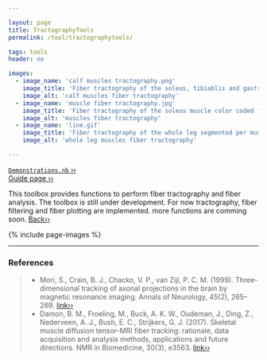 ```yaml
---

layout: page
title: TractographyTools
permalink: /tool/tractographytools/

tags: tools
header: no

images:
  - image_name: 'calf muscles tractography.png'
    image_title: 'Fiber tractography of the soleus, tibiablis and gastroc muscles, color coded for fiber length.'
    image_alt: 'calf muscles fiber tractography'
  - image_name: 'muscle fiber tractography.jpg'
    image_title: 'Fiber tractography of the soleus muscle color coded for fiber direction.'
    image_alt: 'muscles fiber tractography'
  - image_name: 'line.gif'
    image_title: 'Fiber tractography of the whole leg segmented per muscle.'
    image_alt: 'whole leg muscles fiber tractography'

---
```


[`Demonstrations.nb` ››](/doc/demo/) <br>
[Guide page ››](/assets/htmldoc/html/guide/{{page.title}})

This toolbox provides functions to perform fiber tractography and fiber analysis.
The toolbox is still under development. For now tractography, fiber filtering and fiber plotting
are implemented. more functions are comming soon. [Back››](/tool/)

{% include page-images %}

--------------------------------------------------------------------------

### References

> - Mori, S., Crain, B. J., Chacko, V. P., van Zijl, P. C. M. (1999). Three-dimensional tracking of axonal
projections in the brain by magnetic resonance imaging. Annals of Neurology, 45(2),
265–269. [link››](https://doi.org/https://doi.org/10.1002/1531-8249(199902)45:2<265::AID-ANA21>3.0.CO;2-3)
> - Damon, B. M., Froeling, M., Buck, A. K. W., Oudeman, J., Ding, Z., Nederveen, A. J.,
Bush, E. C., Strijkers, G. J. (2017). Skeletal muscle diffusion tensor-MRI fiber tracking:
rationale, data acquisition and analysis methods, applications and future
directions. NMR in Biomedicine, 30(3), e3563. [link››](https://doi.org/10.1002/nbm.3563)
